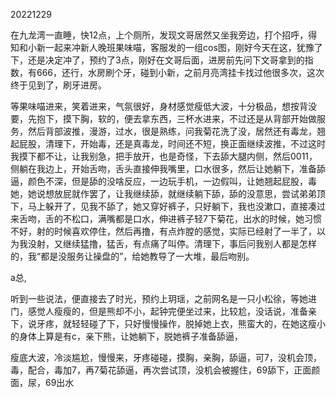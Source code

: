20221229

在九龙湾一直睡，快12点，上个厕所，发现文哥居然又坐我旁边，打个招呼，得知和小新一起来冲新人晚班果味喵，客服发的一组cos图，刚好今天在这，犹豫了下，还是决定冲了，预约了3点，刚好在文哥后面，进房前先问下文哥拿到的指数，有666，还行，水房刷个牙，碰到小新，之前月亮湾挂卡找过他很多次，这次终于见到了，刷牙进房。

等果味喵进来，笑着进来，气氛很好，身材感觉瘦低大波，十分极品，想按背没要，先抱下，摸下胸，软的，便去拿东西，三杯水进来，不过还是从背部开始做服务，然后背部波推，漫游，过水，很是熟练，问我菊花洗了没，居然还有毒龙，翘起屁股，清理下，开始毒，还是真毒龙，时间还不短，换正面继续波推，不过这时我摸下都不让，让我别急，把手放开，也是奇怪，下去舔大腿内侧，然后0011，侧躺在我边上，开始舌吻，舌头直接伸我嘴里，口水很多，然后让她躺下，准备舔逼，颜色不深，但是舔的没啥反应，一边玩手机，一边假叫，让她翘起屁股，毒她，她说想放屁就作罢了，让我继续舔，就继续躺下舔，舔的没意思，尝试弟弟顶下，马上躲开了，见我不舔了，她又穿好裤子，只好躺下，我也没漱口，直接凑过来舌吻，舌的不松口，满嘴都是口水，伸进裤子轻7下菊花，出水的时候，她习惯不好，射的时候喜欢停住，然后再撸，有点炸膛的感觉，实际已经射了一半了，以为我没射，又继续猛撸，猛舌，有点痛了叫停。清理下，事后问我别人都是怎样的，我“都是没服务让操盘的”，给她教导了一大堆，最后吻别。

a总,

听到一些说法，便直接去了时光，预约上玥瑶，之前网名是一只小松徐，等她进门，感觉人瘦瘦的，但是熊却不小，起钟完便坐过来，比较尬，没话说，准备亲下，说牙疼，就轻轻碰了下，只好慢慢操作，脱掉她上衣，熊蛮大的，在她这瘦小的身体上算是有c，亲下熊，让她躺下，脱她裤子准备舔逼，

瘦底大波，冷淡尴尬，慢慢来，牙疼碰碰，摸胸，亲胸，舔逼，可7，没机会顶，毒，配合，毒加7，再7菊花舔逼，再次尝试顶，没机会被握住，69舔下，正面颜面，尿，69出水